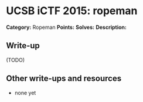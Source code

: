 # UCSB iCTF 2015: ropeman

**Category:** Ropeman
**Points:** 
**Solves:** 
**Description:**



## Write-up

(TODO)

## Other write-ups and resources

* none yet
